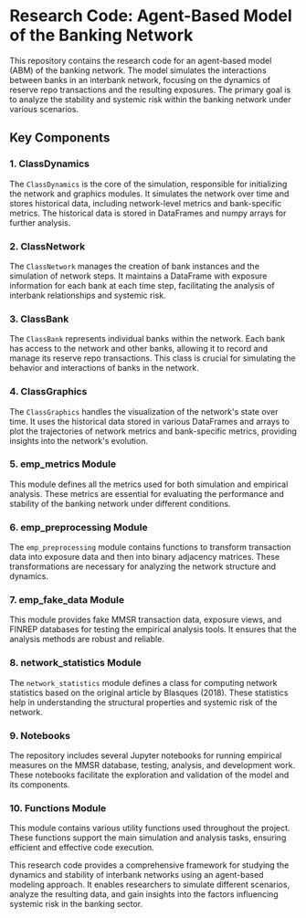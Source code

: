 
# Research Code: Agent-Based Model of the Banking Network
This repository contains the research code for an agent-based model (ABM) of the banking network. The model simulates the interactions between banks in an interbank network, focusing on the dynamics of reserve repo transactions and the resulting exposures. The primary goal is to analyze the stability and systemic risk within the banking network under various scenarios.

## Key Components

### 1. ClassDynamics
The `ClassDynamics` is the core of the simulation, responsible for initializing the network and graphics modules. It simulates the network over time and stores historical data, including network-level metrics and bank-specific metrics. The historical data is stored in DataFrames and numpy arrays for further analysis.

### 2. ClassNetwork
The `ClassNetwork` manages the creation of bank instances and the simulation of network steps. It maintains a DataFrame with exposure information for each bank at each time step, facilitating the analysis of interbank relationships and systemic risk.

### 3. ClassBank
The `ClassBank` represents individual banks within the network. Each bank has access to the network and other banks, allowing it to record and manage its reserve repo transactions. This class is crucial for simulating the behavior and interactions of banks in the network.

### 4. ClassGraphics
The `ClassGraphics` handles the visualization of the network's state over time. It uses the historical data stored in various DataFrames and arrays to plot the trajectories of network metrics and bank-specific metrics, providing insights into the network's evolution.

### 5. emp_metrics Module
This module defines all the metrics used for both simulation and empirical analysis. These metrics are essential for evaluating the performance and stability of the banking network under different conditions.

### 6. emp_preprocessing Module
The `emp_preprocessing` module contains functions to transform transaction data into exposure data and then into binary adjacency matrices. These transformations are necessary for analyzing the network structure and dynamics.

### 7. emp_fake_data Module
This module provides fake MMSR transaction data, exposure views, and FINREP databases for testing the empirical analysis tools. It ensures that the analysis methods are robust and reliable.

### 8. network_statistics Module
The `network_statistics` module defines a class for computing network statistics based on the original article by Blasques (2018). These statistics help in understanding the structural properties and systemic risk of the network.

### 9. Notebooks
The repository includes several Jupyter notebooks for running empirical measures on the MMSR database, testing, analysis, and development work. These notebooks facilitate the exploration and validation of the model and its components.

### 10. Functions Module
This module contains various utility functions used throughout the project. These functions support the main simulation and analysis tasks, ensuring efficient and effective code execution.

This research code provides a comprehensive framework for studying the dynamics and stability of interbank networks using an agent-based modeling approach. It enables researchers to simulate different scenarios, analyze the resulting data, and gain insights into the factors influencing systemic risk in the banking sector.

